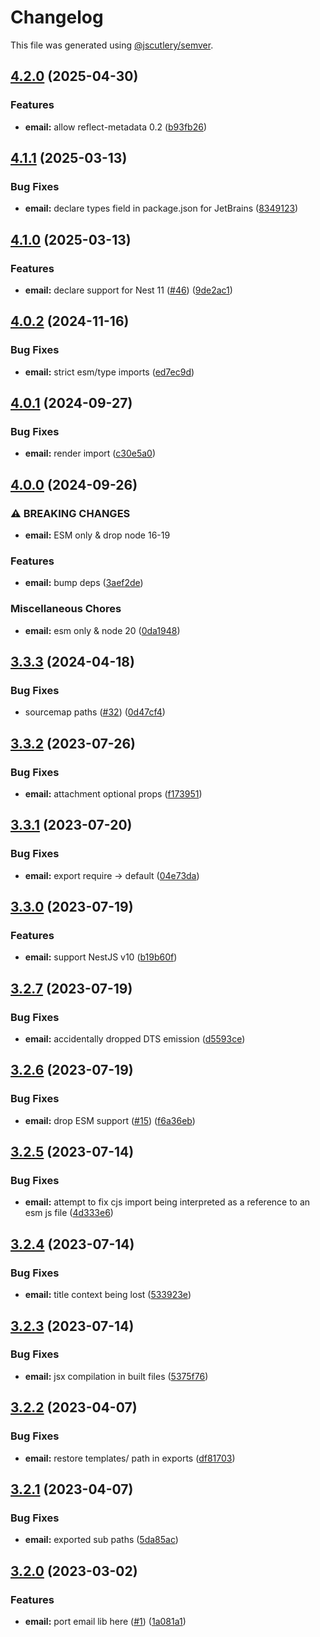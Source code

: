# Changelog

This file was generated using [@jscutlery/semver](https://github.com/jscutlery/semver).

## [4.2.0](https://github.com/SeedCompany/libs/compare/email-4.1.1...email-4.2.0) (2025-04-30)


### Features

* **email:** allow reflect-metadata 0.2 ([b93fb26](https://github.com/SeedCompany/libs/commit/b93fb265ea9196da74f4fda4dd9d68f758f17a0c))

## [4.1.1](https://github.com/SeedCompany/libs/compare/email-4.1.0...email-4.1.1) (2025-03-13)


### Bug Fixes

* **email:** declare types field in package.json for JetBrains ([8349123](https://github.com/SeedCompany/libs/commit/8349123ca34ae9b218808869a9a162146b3e4ff2))

## [4.1.0](https://github.com/SeedCompany/libs/compare/email-4.0.2...email-4.1.0) (2025-03-13)


### Features

* **email:** declare support for Nest 11 ([#46](https://github.com/SeedCompany/libs/issues/46)) ([9de2ac1](https://github.com/SeedCompany/libs/commit/9de2ac1fa7ebcf556c2268e9dd218777f2a178e5))

## [4.0.2](https://github.com/SeedCompany/libs/compare/email-4.0.1...email-4.0.2) (2024-11-16)


### Bug Fixes

* **email:** strict esm/type imports ([ed7ec9d](https://github.com/SeedCompany/libs/commit/ed7ec9db1640b791edb626a4b41f5e00ae7ee952))

## [4.0.1](https://github.com/SeedCompany/libs/compare/email-4.0.0...email-4.0.1) (2024-09-27)


### Bug Fixes

* **email:** render import ([c30e5a0](https://github.com/SeedCompany/libs/commit/c30e5a0036939e10a0f2965945f42e85b6b837e6))

## [4.0.0](https://github.com/SeedCompany/libs/compare/email-3.3.3...email-4.0.0) (2024-09-26)


### ⚠ BREAKING CHANGES

* **email:** ESM only & drop node 16-19

### Features

* **email:** bump deps ([3aef2de](https://github.com/SeedCompany/libs/commit/3aef2ded4198823112ce3c6cbf787db3f1297c38))


### Miscellaneous Chores

* **email:** esm only & node 20 ([0da1948](https://github.com/SeedCompany/libs/commit/0da19485ee4c8d7a80732254ac42c52a55db1c2b))

## [3.3.3](https://github.com/SeedCompany/libs/compare/email-3.3.2...email-3.3.3) (2024-04-18)


### Bug Fixes

* sourcemap paths ([#32](https://github.com/SeedCompany/libs/issues/32)) ([0d47cf4](https://github.com/SeedCompany/libs/commit/0d47cf47898fbe24f3adb8fdf4cb000b40f68a89))

## [3.3.2](https://github.com/SeedCompany/libs/compare/email-3.3.1...email-3.3.2) (2023-07-26)


### Bug Fixes

* **email:** attachment optional props ([f173951](https://github.com/SeedCompany/libs/commit/f173951123e6c1eb3d6b682f7f2211e5c83f15d3))

## [3.3.1](https://github.com/SeedCompany/libs/compare/email-3.3.0...email-3.3.1) (2023-07-20)


### Bug Fixes

* **email:** export require -> default ([04e73da](https://github.com/SeedCompany/libs/commit/04e73da1d83d71cd8c1bec4d893b586b9382201d))

## [3.3.0](https://github.com/SeedCompany/libs/compare/email-3.2.7...email-3.3.0) (2023-07-19)


### Features

* **email:** support NestJS v10 ([b19b60f](https://github.com/SeedCompany/libs/commit/b19b60f83cd8b621dddf3410d938481d234d90a0))

## [3.2.7](https://github.com/SeedCompany/libs/compare/email-3.2.6...email-3.2.7) (2023-07-19)


### Bug Fixes

* **email:** accidentally dropped DTS emission ([d5593ce](https://github.com/SeedCompany/libs/commit/d5593cea622bce9654c62f79cc699320ef92f82f))

## [3.2.6](https://github.com/SeedCompany/libs/compare/email-3.2.5...email-3.2.6) (2023-07-19)


### Bug Fixes

* **email:** drop ESM support ([#15](https://github.com/SeedCompany/libs/issues/15)) ([f6a36eb](https://github.com/SeedCompany/libs/commit/f6a36eb8f33d8d6ae17cf172f7b7d7a7c2b95639))

## [3.2.5](https://github.com/SeedCompany/libs/compare/email-3.2.4...email-3.2.5) (2023-07-14)


### Bug Fixes

* **email:** attempt to fix cjs import being interpreted as a reference to an esm js file ([4d333e6](https://github.com/SeedCompany/libs/commit/4d333e6ce8678700ad0f5390992f9cbfa0163e2d))

## [3.2.4](https://github.com/SeedCompany/libs/compare/email-3.2.3...email-3.2.4) (2023-07-14)


### Bug Fixes

* **email:** title context being lost ([533923e](https://github.com/SeedCompany/libs/commit/533923ed016e667af8463adea02233a32b50144b))

## [3.2.3](https://github.com/SeedCompany/libs/compare/email-3.2.2...email-3.2.3) (2023-07-14)


### Bug Fixes

* **email:** jsx compilation in built files ([5375f76](https://github.com/SeedCompany/libs/commit/5375f769542b74a33c962181cf9d8e8308e8a2d2))

## [3.2.2](https://github.com/SeedCompany/libs/compare/email-3.2.1...email-3.2.2) (2023-04-07)


### Bug Fixes

* **email:** restore templates/ path in exports ([df81703](https://github.com/SeedCompany/libs/commit/df81703972ed09592f231334de65aafe391e027d))

## [3.2.1](https://github.com/SeedCompany/libs/compare/email-3.2.0...email-3.2.1) (2023-04-07)


### Bug Fixes

* **email:** exported sub paths ([5da85ac](https://github.com/SeedCompany/libs/commit/5da85acecf842a35e8b096580ea65959191b3340))

## [3.2.0](https://github.com/SeedCompany/libs/compare/email-3.1.0...email-3.2.0) (2023-03-02)


### Features

* **email:** port email lib here ([#1](https://github.com/SeedCompany/libs/issues/1)) ([1a081a1](https://github.com/SeedCompany/libs/commit/1a081a1bb1448a79fd4b35a4c7e8920239be66fa))
